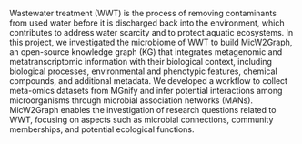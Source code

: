 Wastewater treatment (WWT) is the process of removing contaminants from used water before it is discharged back into the environment, which contributes to address water scarcity and to protect aquatic ecosystems. In this project, we investigated the microbiome of WWT to build MicW2Graph, an open-source knowledge graph (KG) that integrates metagenomic and metatranscriptomic information with their biological context, including biological processes, environmental and phenotypic features, chemical compounds, and additional metadata. We developed a workflow to collect meta-omics datasets from MGnify and infer potential interactions among microorganisms through microbial association networks (MANs). MicW2Graph enables the investigation of research questions related to WWT, focusing on aspects such as microbial connections, community memberships, and potential ecological functions.